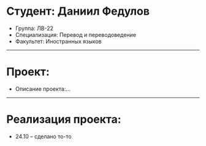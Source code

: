 # Студент: Даниил Федулов
- Группа: ЛВ-22
- Специализация: Перевод и переводоведение
- Факультет: Иностранных языков
---
# Проект: 
- Описание проекта:...
---
# Реализация проекта:
- 24.10 – сделано то-то
